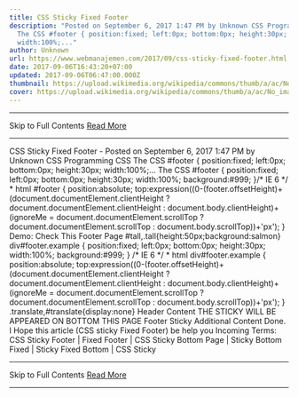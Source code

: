 ```yaml
---
title: CSS Sticky Fixed Footer
description: "Posted on September 6, 2017 1:47 PM by Unknown CSS Programming CSS
  The CSS #footer { position:fixed; left:0px; bottom:0px; height:30px;
  width:100%;..."
author: Unknown
url: https://www.webmanajemen.com/2017/09/css-sticky-fixed-footer.html
date: 2017-09-06T16:43:20+07:00
updated: 2017-09-06T06:47:00.000Z
thumbnail: https://upload.wikimedia.org/wikipedia/commons/thumb/a/ac/No_image_available.svg/2048px-No_image_available.svg.png
cover: https://upload.wikimedia.org/wikipedia/commons/thumb/a/ac/No_image_available.svg/2048px-No_image_available.svg.png
---
```


<hr/> Skip to Full Contents <a href="https://www.webmanajemen.com/2017/09/css-sticky-fixed-footer.html" rel="follow" class="button" id="read-more">Read More</a> <hr/> CSS Sticky Fixed Footer - Posted on September 6, 2017 1:47 PM by Unknown CSS Programming CSS The CSS #footer { position:fixed; left:0px; bottom:0px; height:30px; width:100%;... The CSS
#footer {
position:fixed;
left:0px;
bottom:0px;
height:30px;
width:100%;
background:#999;
}/* IE 6 */
* html #footer {
position:absolute;
top:expression((0-(footer.offsetHeight)+(document.documentElement.clientHeight
? document.documentElement.clientHeight :
document.body.clientHeight)+(ignoreMe =
document.documentElement.scrollTop ?
document.documentElement.scrollTop :
document.body.scrollTop))+'px');
}
Demo:
Check This Footer Page
#tall,.tall{height:50px;background:salmon} div#footer.example { position:fixed; left:0px; bottom:0px; height:30px; width:100%; background:#999; } /* IE 6 */ * html div#footer.example { position:absolute; top:expression((0-(footer.offsetHeight)+(document.documentElement.clientHeight ? document.documentElement.clientHeight : document.body.clientHeight)+(ignoreMe = document.documentElement.scrollTop ? document.documentElement.scrollTop : document.body.scrollTop))+'px'); } .translate,#translate{display:none} 
Header
Content
THE STICKY WILL BE APPEARED ON BOTTOM THIS PAGE
Footer Sticky
Additional Content
Done. I Hope this article (CSS sticky Fixed Footer) be help you
Incoming Terms: CSS Sticky Footer | Fixed Footer | CSS Sticky Bottom Page | Sticky Bottom Fixed | Sticky Fixed Bottom | CSS Sticky <hr/> Skip to Full Contents <a href="https://www.webmanajemen.com/2017/09/css-sticky-fixed-footer.html" rel="follow" class="button" id="read-more">Read More</a> <hr/>